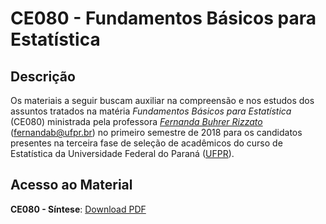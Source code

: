 # CE080 - Fundamentos Básicos para Estatística

## Descrição

Os materiais a seguir buscam auxiliar na compreensão e nos estudos dos assuntos tratados na matéria *Fundamentos Básicos para Estatística* (CE080) ministrada pela professora [*Fernanda Buhrer Rizzato*](http://leg.ufpr.br/doku.php/pessoais:fernanda) (<fernandab@ufpr.br>) no primeiro semestre de 2018 para os candidatos presentes na terceira fase de seleção de acadêmicos do curso de Estatística da Universidade Federal do Paraná ([UFPR](http://www.ufpr.br/)).

## Acesso ao Material
**CE080 - Síntese**: [Download PDF](nolink)
